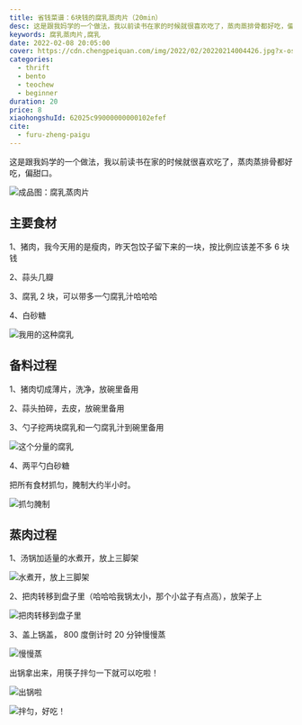 ```yaml
---
title: 省钱菜谱：6块钱的腐乳蒸肉片（20min）
desc: 这是跟我妈学的一个做法，我以前读书在家的时候就很喜欢吃了，蒸肉蒸排骨都好吃，偏甜口。
keywords: 腐乳蒸肉片,腐乳
date: 2022-02-08 20:05:00
cover: https://cdn.chengpeiquan.com/img/2022/02/20220214004426.jpg?x-oss-process=image/interlace,1
categories:
  - thrift
  - bento
  - teochew
  - beginner
duration: 20
price: 8
xiaohongshuId: 62025c99000000000102efef
cite:
  - furu-zheng-paigu
---
```


这是跟我妈学的一个做法，我以前读书在家的时候就很喜欢吃了，蒸肉蒸排骨都好吃，偏甜口。

![成品图：腐乳蒸肉片](https://cdn.chengpeiquan.com/img/2022/02/20220214004448.jpg?x-oss-process=image/interlace,1)

## 主要食材

1、猪肉，我今天用的是瘦肉，昨天包饺子留下来的一块，按比例应该差不多 6 块钱

2、蒜头几瓣

3、腐乳 2 块，可以带多一勺腐乳汁哈哈哈

4、白砂糖

![我用的这种腐乳](https://cdn.chengpeiquan.com/img/2022/02/20220214004449.jpg?x-oss-process=image/interlace,1)

## 备料过程

1、猪肉切成薄片，洗净，放碗里备用

2、蒜头拍碎，去皮，放碗里备用

3、勺子挖两块腐乳和一勺腐乳汁到碗里备用

![这个分量的腐乳](https://cdn.chengpeiquan.com/img/2022/02/20220214004442.jpg?x-oss-process=image/interlace,1)

4、两平勺白砂糖

把所有食材抓匀，腌制大约半小时。

![抓匀腌制](https://cdn.chengpeiquan.com/img/2022/02/20220214004443.jpg?x-oss-process=image/interlace,1)

## 蒸肉过程

1、汤锅加适量的水煮开，放上三脚架

![水煮开，放上三脚架](https://cdn.chengpeiquan.com/img/2022/02/20220214004444.jpg?x-oss-process=image/interlace,1)

2、把肉转移到盘子里（哈哈哈我锅太小，那个小盆子有点高），放架子上

![把肉转移到盘子里](https://cdn.chengpeiquan.com/img/2022/02/20220214004445.jpg?x-oss-process=image/interlace,1)

3、盖上锅盖， 800 度倒计时 20 分钟慢慢蒸

![慢慢蒸](https://cdn.chengpeiquan.com/img/2022/02/20220214004446.jpg?x-oss-process=image/interlace,1)

出锅拿出来，用筷子拌匀一下就可以吃啦！

![出锅啦](https://cdn.chengpeiquan.com/img/2022/02/20220214004447.jpg?x-oss-process=image/interlace,1)

![拌匀，好吃！](https://cdn.chengpeiquan.com/img/2022/02/20220214004450.jpg?x-oss-process=image/interlace,1)
